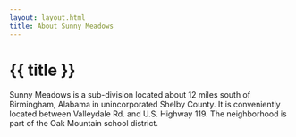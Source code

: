 ```yaml
---
layout: layout.html
title: About Sunny Meadows
---
```


# {{ title }}
Sunny Meadows is a sub-division located about 12 miles south of Birmingham, Alabama in unincorporated Shelby County. It is conveniently located between Valleydale Rd. and U.S. Highway 119. The neighborhood is part of the Oak Mountain school district.